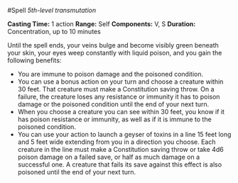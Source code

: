 #Spell
*5th-level transmutation*

**Casting Time:** 1 action
**Range:** Self
**Components:** V, S
**Duration:** Concentration, up to 10 minutes

Until the spell ends, your veins bulge and become visibly green beneath your skin, your eyes weep constantly with liquid poison, and you gain the following benefits:
* You are immune to poison damage and the poisoned condition.
* You can use a bonus action on your turn and choose a creature within 30 feet. That creature must make a Constitution saving throw. On a failure, the creature loses any resistance or immunity it has to poison damage or the poisoned condition until the end of your next turn.
* When you choose a creature you can see within 30 feet, you know if it has poison resistance or immunity, as well as if it is immune to the poisoned condition.
* You can use your action to launch a geyser of toxins in a line 15 feet long and 5 feet wide extending from you in a direction you choose. Each creature in the line must make a Constitution saving throw or take 4d6 poison damage on a failed save, or half as much damage on a successful one. A creature that fails its save against this effect is also poisoned until the end of your next turn.
